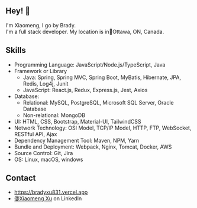 ## Hey! 👏
I'm Xiaomeng, I go by Brady.
<br />I'm a full stack developer. My location is in📍Ottawa, ON, Canada.

## Skills
- Programming Language: JavaScript/Node.js/TypeScript, Java
- Framework or Library 
  - Java: Spring, Spring MVC, Spring Boot, MyBatis, Hibernate, JPA, Redis, Log4j, Junit
  - JavaScript: React.js, Redux, Express.js, Jest, Axios
- Database: 
  - Relational: MySQL, PostgreSQL, Microsoft SQL Server, Oracle Database
  - Non-relational: MongoDB
- UI: HTML, CSS, Bootstrap, Material-UI, TailwindCSS
- Network Technology: OSI Model, TCP/IP Model, HTTP, FTP, WebSocket, RESTful API, Ajax
- Dependency Management Tool: Maven, NPM, Yarn
- Bundle and Deployment: Webpack, Nginx, Tomcat, Docker, AWS
- Source Control: Git, Jira
- OS: Linux, macOS, windows

## Contact
- https://bradyxu831.vercel.app
- [@Xiaomeng Xu](https://www.linkedin.com/in/xiaomeng-xu-915ba9200/) on LinkedIn 
